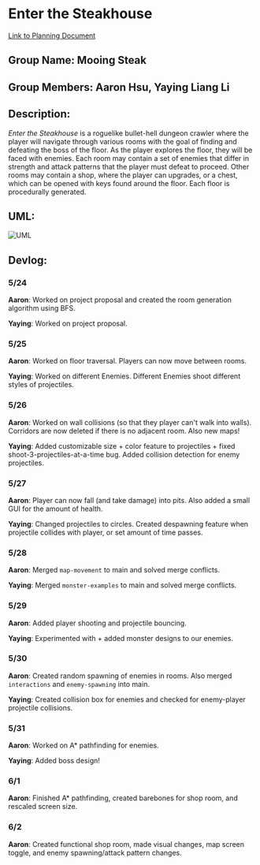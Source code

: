 # Enter the Steakhouse

[Link to Planning Document](https://docs.google.com/document/d/11vZPQI7p4fu9-Jm3V2AgnCRwOxf1TOo5luuOlPP4I3o/edit?usp=sharing)

## Group Name: Mooing Steak

## Group Members: Aaron Hsu, Yaying Liang Li

## Description:
*Enter the Steakhouse* is a roguelike bullet-hell dungeon crawler where the player will navigate through various rooms with the goal of finding and defeating the boss of the floor. As the player explores the floor, they will be faced with enemies. Each room may contain a set of enemies that differ in strength and attack patterns that the player must defeat to proceed. Other rooms may contain a shop, where the player can upgrades, or a chest, which can be opened with keys found around the floor. Each floor is procedurally generated.


## UML:
![UML](https://github.com/chicknmilk/APCSFinalProject/blob/main/uml.jpeg)


## Devlog:
### 5/24
**Aaron**: Worked on project proposal and created the room generation algorithm using BFS.

**Yaying**: Worked on project proposal.

### 5/25
**Aaron**: Worked on floor traversal. Players can now move between rooms.

**Yaying**: Worked on different Enemies. Different Enemies shoot different styles of projectiles.

### 5/26
**Aaron**: Worked on wall collisions (so that they player can't walk into walls). Corridors are now deleted if there is no adjacent room. Also new maps!

**Yaying**: Added customizable size + color feature to projectiles + fixed shoot-3-projectiles-at-a-time bug. Added collision detection for enemy projectiles.

### 5/27
**Aaron**: Player can now fall (and take damage) into pits. Also added a small GUI for the amount of health.

**Yaying**: Changed projectiles to circles. Created despawning feature when projectile collides with player, or set amount of time passes.

### 5/28
**Aaron**: Merged `map-movement` to main and solved merge conflicts.

**Yaying**: Merged `monster-examples` to main and solved merge conflicts.

### 5/29
**Aaron**: Added player shooting and projectile bouncing.

**Yaying**: Experimented with + added monster designs to our enemies.

### 5/30
**Aaron**: Created random spawning of enemies in rooms. Also merged `interactions` and `enemy-spawning` into main.

**Yaying**: Created collision box for enemies and checked for enemy-player projectile collisions.

### 5/31
**Aaron**: Worked on A* pathfinding for enemies.

**Yaying**: Added boss design!

### 6/1
**Aaron**: Finished A* pathfinding, created barebones for shop room, and rescaled screen size.

### 6/2
**Aaron**: Created functional shop room, made visual changes, map screen toggle, and enemy spawning/attack pattern changes.